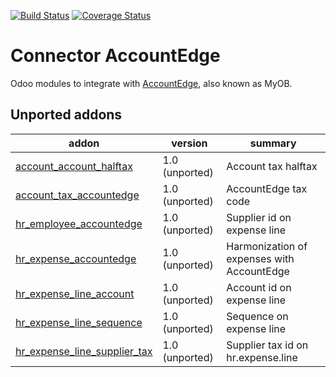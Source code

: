 [![Build Status](https://travis-ci.org/OCA/connector-accountedge.svg?branch=10.0)](https://travis-ci.org/OCA/connector-accountedge)
[![Coverage Status](https://coveralls.io/repos/OCA/connector-accountedge/badge.png?branch=10.0)](https://coveralls.io/r/OCA/connector-accountedge?branch=10.0)

Connector AccountEdge
=====================

Odoo modules to integrate with [AccountEdge](http://ca.accountedge.com), also known as MyOB.

[//]: # (addons)
Unported addons
---------------
addon | version | summary
--- | --- | ---
[account_account_halftax](account_account_halftax/) | 1.0 (unported) | Account tax halftax
[account_tax_accountedge](account_tax_accountedge/) | 1.0 (unported) | AccountEdge tax code
[hr_employee_accountedge](hr_employee_accountedge/) | 1.0 (unported) | Supplier id on expense line
[hr_expense_accountedge](hr_expense_accountedge/) | 1.0 (unported) | Harmonization of expenses with AccountEdge
[hr_expense_line_account](hr_expense_line_account/) | 1.0 (unported) | Account id on expense line
[hr_expense_line_sequence](hr_expense_line_sequence/) | 1.0 (unported) | Sequence on expense line
[hr_expense_line_supplier_tax](hr_expense_line_supplier_tax/) | 1.0 (unported) | Supplier tax id on hr.expense.line

[//]: # (end addons)
